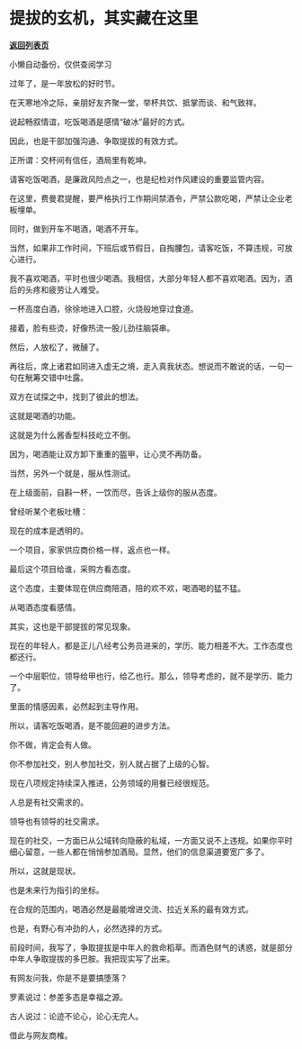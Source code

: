 # 提拔的玄机，其实藏在这里

[**返回列表页**](/gzh/费曼的小茶馆)

小懒自动备份，仅供查阅学习

过年了，是一年放松的好时节。

在天寒地冷之际，亲朋好友齐聚一堂，举杯共饮、抵掌而谈、和气致祥。

  

说起畅叙情谊，吃饭喝酒是感情“破冰”最好的方式。

因此，也是干部加强沟通、争取提拔的有效方式。

正所谓：交杯间有信任，酒局里有乾坤。

  

请客吃饭喝酒，是廉政风险点之一，也是纪检对作风建设的重要监管内容。

在这里，费曼君提醒，要严格执行工作期间禁酒令，严禁公款吃喝，严禁让企业老板埋单。

同时，做到开车不喝酒，喝酒不开车。

当然，如果非工作时间，下班后或节假日，自掏腰包，请客吃饭，不算违规，可放心进行。

  

我不喜欢喝酒，平时也很少喝酒。我相信，大部分年轻人都不喜欢喝酒。因为，酒后的头疼和疲劳让人难受。

  

一杯高度白酒，徐徐地进入口腔，火烧般地穿过食道。

接着，脸有些烫，好像热流一股儿劲往脑袋串。

然后，人放松了，微醺了。

再往后，席上诸君如同进入虚无之境，走入真我状态。想说而不敢说的话，一句一句在觥筹交错中吐露。

双方在试探之中，找到了彼此的想法。

  

这就是喝酒的功能。

这就是为什么酱香型科技屹立不倒。

因为，喝酒能让双方卸下重重的盔甲，让心灵不再防备。

当然，另外一个就是，服从性测试。

在上级面前，自斟一杯，一饮而尽，告诉上级你的服从态度。

  

曾经听某个老板吐槽：

现在的成本是透明的。

一个项目，家家供应商价格一样，返点也一样。

最后这个项目给谁，采购方看态度。

这个态度，主要体现在供应商陪酒，陪的欢不欢，喝酒喝的猛不猛。

从喝酒态度看感情。

  

其实，这也是干部提拔的常见现象。

现在的年轻人，都是正儿八经考公务员进来的，学历、能力相差不大。工作态度也都还行。

一个中层职位，领导给甲也行，给乙也行。那么，领导考虑的，就不是学历、能力了。

里面的情感因素，必然起到主导作用。

  

所以，请客吃饭喝酒，是不能回避的进步方法。

你不做，肯定会有人做。

你不参加社交，别人参加社交，别人就占据了上级的心智。

  

现在八项规定持续深入推进，公务领域的用餐已经很规范。  

人总是有社交需求的。

领导也有领导的社交需求。

现在的社交，一方面已从公域转向隐蔽的私域，一方面又说不上违规。如果你平时细心留意，一些人都在悄悄参加酒局。显然，他们的信息渠道要宽广多了。

  

所以，这就是现状。

也是未来行为指引的坐标。

在合规的范围内，喝酒必然是最能增进交流、拉近关系的最有效方式。

也是，有野心有冲劲的人，必然选择的方式。

  

前段时间，我写了，争取提拔是中年人的救命稻草。而酒色财气的诱惑，就是部分中年人争取提拔的多巴胺。我把现实写了出来。

有网友问我，你是不是要搞堕落？

  

罗素说过：参差多态是幸福之源。

古人说过：论迹不论心，论心无完人。

借此与网友商榷。

